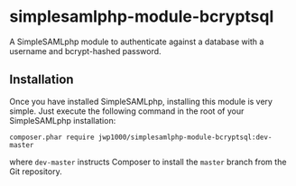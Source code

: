 # simplesamlphp-module-bcryptsql
A SimpleSAMLphp module to authenticate against a database with a username and bcrypt-hashed password.

Installation
------------

Once you have installed SimpleSAMLphp, installing this module is very simple. Just execute the following
command in the root of your SimpleSAMLphp installation:

```
composer.phar require jwp1000/simplesamlphp-module-bcryptsql:dev-master
```

where `dev-master` instructs Composer to install the `master` branch from the Git repository.